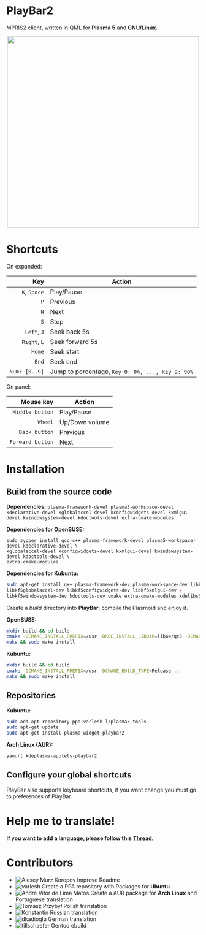 
# PlayBar2

MPRIS2 client, written in QML for **Plasma 5** and **GNU/Linux**.

<p align="center">
<img src="https://github.com/audoban/PlayBar2/blob/master/screenshot.png" width="500"></img>
</p>

# Shortcuts

On expanded:

| Key          | Action          |
|-------------:|-----------------|
| `K`, `Space` | Play/Pause      |
| `P`          | Previous        |
| `N`          | Next            |
| `S`          | Stop            |
| `Left`, `J`  | Seek back 5s    |
| `Right`, `L` | Seek forward 5s |
| `Home`       | Seek start      |
| `End`        | Seek end        |
| `Num: [0..9]`| Jump to porcentage, `Key 0: 0%, ..., Key 9: 90%` |

On panel:

| Mouse key       | Action         |
|----------------:|----------------|
| `Middle button` | Play/Pause     |
| `Wheel`         | Up/Down volume |
| `Back button`   | Previous       |
| `Forward button`| Next           |

# Installation
## Build from the source code
**Dependencies:** `plasma-framework-devel plasma5-workspace-devel kdeclarative-devel kglobalaccel-devel kconfigwidgets-devel kxmlgui-devel kwindowsystem-devel kdoctools-devel extra-cmake-modules`

**Dependencies for OpenSUSE:**
```
sudo zypper install gcc-c++ plasma-framework-devel plasma5-workspace-devel kdeclarative-devel \
kglobalaccel-devel kconfigwidgets-devel kxmlgui-devel kwindowsystem-devel kdoctools-devel \
extra-cmake-modules
```
**Dependencies for Kubuntu:**
```bash
sudo apt-get install g++ plasma-framework-dev plasma-workspace-dev libkf5declarative-dev \
libkf5globalaccel-dev libkf5configwidgets-dev libkf5xmlgui-dev \
libkf5windowsystem-dev kdoctools-dev cmake extra-cmake-modules kdelibs5-dev
```

Create a *build* directory into **PlayBar**, compile the Plasmoid and enjoy it.

**OpenSUSE:**
```bash
mkdir build && cd build
cmake -DCMAKE_INSTALL_PREFIX=/usr -DKDE_INSTALL_LIBDIR=lib64/qt5 -DCMAKE_BUILD_TYPE=Release ..
make && sudo make install
```
**Kubuntu:**
```bash
mkdir build && cd build
cmake -DCMAKE_INSTALL_PREFIX=/usr -DCMAKE_BUILD_TYPE=Release ..
make && sudo make install
```

## Repositories
**Kubuntu:**
```bash
sudo add-apt-repository ppa:varlesh-l/plasma5-tools
sudo apt-get update
sudo apt-get install plasma-widget-playbar2
```

**Arch Linux (AUR):**
```bash
yaourt kdeplasma-applets-playbar2
```

## Configure your global shortcuts
PlayBar also supports keyboard shortcuts, if you want change you must go to preferences of PlayBar.

# Help me to translate!
**If you want to add a language, please follow this**  __[Thread.](https://github.com/audoban/PlayBar2/issues/1)__

# Contributors
- ![Alexey Murz Korepov](https://github.com/MurzNN) Improve Readme
- ![varlesh](https://github.com/varlesh) Create a PPA repository with Packages for **Ubuntu**
- ![André Vitor de Lima Matos](https://github.com/andrevmatos) Create a AUR package for **Arch Linux** and Portuguese translation
- ![Tomasz Przybył](https://github.com/FadeMind) Polish translation
- ![Konstantin](https://github.com/KottV) Russian translation
- ![dkadioglu](https://github.com/dkadioglu) German translation
- ![tillschaefer](https://github.com/tillschaefer) Gentoo ebuild
